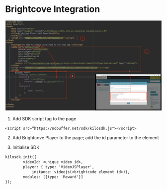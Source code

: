 # Brightcove Integration
![image](https://raw.githubusercontent.com/verasitytech/docs/master/integrations/img/Brightcove.png)
 
1. Add SDK script tag to the page
```
<script src=“https://nobuffer.net/sdk/kilosdk.js"></script>
```

2. Add Brightcove Player to the page; add the id parameter to the element

3. Initialise SDK
```
kilosdk.init({
		videoId: <unique video id>,
		player: { type: 'VideoJSPlayer',
			instance: videojs(<brightcode element id>)},
		modules: [{type: 'Reward'}]
});
```
